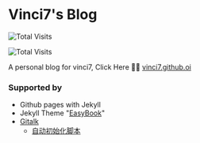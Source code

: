 # Vinci7's Blog

![Total Visits](http://pv-badge.herokuapp.com/total.svg?repo_id=vinci7.blog)

![Total Visits](http://pv-badge.herokuapp.com/total.svg?repo_id=vinci7.github.io)

A personal blog for vinci7, Click Here 💁‍♂️ [vinci7.github.oi](https://vinci7.github.io)

### Supported by

* Github pages with Jekyll
* Jekyll Theme "[EasyBook](https://github.com/laobubu/jekyll-theme-EasyBook)"
* [Gitalk](https://github.com/gitalk/gitalk)
    * [自动初始化脚本](https://draveness.me/git-comments-initialize)


